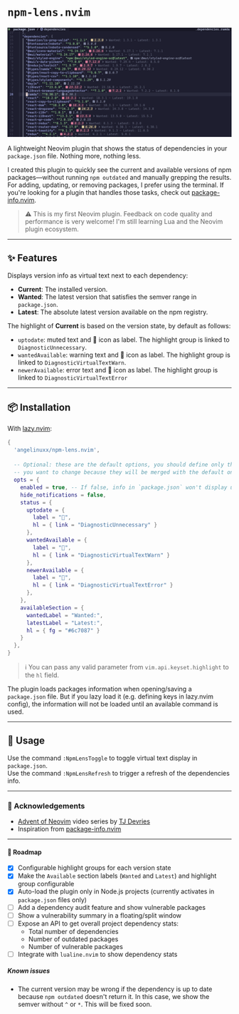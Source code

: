 # `npm-lens.nvim`

![npm-lens](./docs/preview.png)

A lightweight Neovim plugin that shows the status of dependencies in your
`package.json` file. Nothing more, nothing less.

I created this plugin to quickly see the current and available versions of npm
packages—without running `npm outdated` and manually grepping the results. For
adding, updating, or removing packages, I prefer using the terminal. If you're
looking for a plugin that handles those tasks, check out [package-info.nvim](https://github.com/vuki656/package-info.nvim).

> ⚠️ This is my first Neovim plugin. Feedback on code quality and performance
> is very welcome! I'm still learning Lua and the Neovim plugin ecosystem.

---

## ✨ Features

Displays version info as virtual text next to each dependency:

- **Current**: The installed version.
- **Wanted**: The latest version that satisfies the semver range in `package.json`.
- **Latest**: The absolute latest version available on the npm registry.

The highlight of **Current** is based on the version state, by default as follows:

- `uptodate`: muted text and 󰄲 icon as label. The highlight group is linked to `DiagnosticUnnecessary`.
- `wantedAvailable`: warning text and 󰍵 icon as label. The highlight group is
  linked to `DiagnosticVirtualTextWarn`.
- `newerAvailable`: error text and 󰀧 icon as label. The highlight group is
  linked to `DiagnosticVirtualTextError`

---

## 📦 Installation

With [lazy.nvim](https://github.com/folke/lazy.nvim):

```lua
{
  'angelinuxx/npm-lens.nvim',

  -- Optional: these are the default options, you should define only the ones
  -- you want to change because they will be merged with the default ones
  opts = {
    enabled = true, -- If false, info in `package.json` won't display until `:NpmLensToggle` is used
    hide_notifications = false,
    status = {
      uptodate = {
        label = "󰄲",
        hl = { link = "DiagnosticUnnecessary" }
      },
      wantedAvailable = {
        label = "󰍵",
        hl = { link = "DiagnosticVirtualTextWarn" }
      },
      newerAvailable = {
        label = "󰀧",
        hl = { link = "DiagnosticVirtualTextError" }
      },
    },
    availableSection = {
      wantedLabel = "Wanted:",
      latestLabel = "Latest:",
      hl = { fg = "#6c7087" }
    }
  },
}
```

> ℹ️ You can pass any valid parameter from `vim.api.keyset.highlight` to the
> `hl` field.

The plugin loads packages information when opening/saving a `package.json` file.
But if you lazy load it (e.g. defining keys in lazy.nvim config), the
information will not be loaded until an available command is used.

---

## 🚀 Usage

Use the command `:NpmLensToggle` to toggle virtual text display in `package.json`.  
Use the command `:NpmLensRefresh` to trigger a refresh of the dependencies info.

---

### 🙏 Acknowledgements

- [Advent of Neovim](https://www.youtube.com/playlist?list=PLep05UYkc6wTyBe7kPjQFWVXTlhKeQejM) video series by [TJ Devries](https://github.com/tjdevries)
- Inspiration from [package-info.nvim](https://github.com/vuki656/package-info.nvim)

---

#### 🧭 Roadmap

- [x] Configurable highlight groups for each version state
- [x] Make the `Available` section labels (`Wanted` and `Latest`) and highlight group configurable
- [x] Auto-load the plugin only in Node.js projects (currently activates in `package.json` files only)
- [ ] Add a dependency audit feature and show vulnerable packages
- [ ] Show a vulnerability summary in a floating/split window
- [ ] Expose an API to get overall project dependency stats:
  - Total number of dependencies
  - Number of outdated packages
  - Number of vulnerable packages
- [ ] Integrate with `lualine.nvim` to show dependency stats

##### Known issues

- The current version may be wrong if the dependency is up to date because `npm outdated` doesn't return it. In this case, we show the semver without `^` or `*`. This will be fixed soon.
